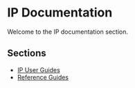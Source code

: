 # IP Documentation

Welcome to the IP documentation section.

## Sections

- [IP User Guides](IPUserGuides/index.html)
- [Reference Guides](IPReferenceGuides/index.html) 
